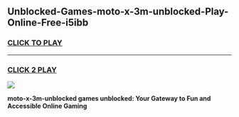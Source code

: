
## Unblocked-Games-moto-x-3m-unblocked-Play-Online-Free-i5ibb
<h3>
<a href="https://premium76.site?title=moto-x-3m-unblocked&ref=26A">CLICK TO PLAY</a></h3>
<hr>

<h3>
<a href="https://premium76.site?title=moto-x-3m-unblocked&ref=26A">CLICK 2 PLAY</a>
  
</h3>

<a href="https://premium76.site?title=moto-x-3m-unblocked&ref=26A"><img src="https://clearcache.store/games.png"></a>


**moto-x-3m-unblocked games unblocked: Your Gateway to Fun and Accessible Online Gaming**

